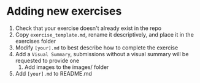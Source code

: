 # Adding new exercises
1. Check that your exercise doesn't already exist in the repo
1. Copy `exercise_template.md`, rename it descriptively, and place it in the exercises folder
1. Modify `[your].md` to best describe how to complete the exercise
1. Add a `Visual Summary`, submissions without a visual summary will be requested to provide one
    1. Add images to the images/ folder
1. Add `[your].md` to README.md
